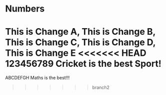 # Numbers
This is Change A, This is Change B, This is Change C, This is Change D, This is Change E
<<<<<<< HEAD
123456789
Cricket is the best Sport!
=======
ABCDEFGH
Maths is the best!!!
>>>>>>> branch2
